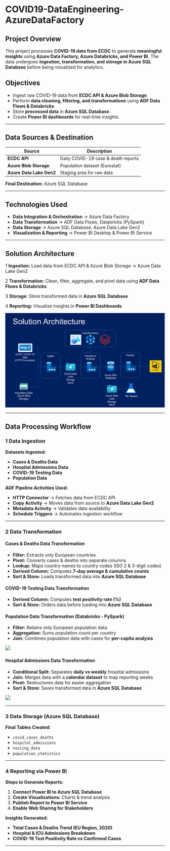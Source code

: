 # COVID19-DataEngineering-AzureDataFactory


## **Project Overview**
This project processes **COVID-19 data from ECDC** to generate **meaningful insights** using **Azure Data Factory, Azure Databricks, and Power BI**. The data undergoes **ingestion, transformation, and storage in Azure SQL Database** before being visualized for analytics.

## **Objectives**
- Ingest raw COVID-19 data from **ECDC API & Azure Blob Storage**.
- Perform **data cleaning, filtering, and transformations** using **ADF Data Flows & Databricks**.
- Store **processed data** in **Azure SQL Database**.
- Create **Power BI dashboards** for real-time insights.

---

## **Data Sources & Destination**
| **Source**               | **Description** 
|--------------------------|---------------
| **ECDC API**             | Daily COVID-19 case & death reports 
| **Azure Blob Storage**   | Population dataset (Eurostat) 
| **Azure Data Lake Gen2** | Staging area for raw data 

 **Final Destination:** Azure SQL Database

---

## **Technologies Used**
- **Data Integration & Orchestration** → Azure Data Factory
- **Data Transformation** → ADF Data Flows, Databricks (PySpark)
- **Data Storage** → Azure SQL Database, Azure Data Lake Gen2
- **Visualization & Reporting** → Power BI Desktop & Power BI Service

---

## **Solution Architecture**
1️ **Ingestion:** Load data from ECDC API & Azure Blob Storage → Azure Data Lake Gen2

2️ **Transformation:** Clean, filter, aggregate, and pivot data using **ADF Data Flows & Databricks**

3️ **Storage:** Store transformed data in **Azure SQL Database**

4️ **Reporting:** Visualize insights in **Power BI Dashboards**

![](https://github.com/Arch30it/COVID19-DataEngineering-AzureDataFactory/blob/main/project%20snaps/SOLUTION_ARCH.png)

---

## **Data Processing Workflow**

### **1 Data Ingestion**
 **Datasets Ingested:**
- **Cases & Deaths Data**
- **Hospital Admissions Data**
- **COVID-19 Testing Data**
- **Population Data**

 **ADF Pipeline Activities Used:**
- **HTTP Connector** → Fetches data from ECDC API
- **Copy Activity** → Moves data from source to **Azure Data Lake Gen2**
- **Metadata Activity** → Validates data availability
- **Schedule Triggers** → Automates ingestion workflow

---

### **2 Data Transformation**

#### **Cases & Deaths Data Transformation**
- **Filter:** Extracts only European countries
- **Pivot:** Converts cases & deaths into separate columns
- **Lookup:** Maps country names to country codes (ISO 2 & 3-digit codes)
- **Derived Column:** Computes **7-day average & cumulative counts**
- **Sort & Store:** Loads transformed data into **Azure SQL Database**

#### **COVID-19 Testing Data Transformation**
- **Derived Column:** Computes **test positivity rate (%)**
- **Sort & Store:** Orders data before loading into **Azure SQL Database**

#### **Population Data Transformation (Databricks - PySpark)**
- **Filter:** Retains only European population data
- **Aggregation:** Sums population count per country
- **Join:** Combines population data with cases for **per-capita analysis**

![](https://github.com/Arch30it/COVID19-DataEngineering-AzureDataFactory/blob/main/project%20snaps/Screenshot%202025-04-03%20at%2012.21.01%E2%80%AFpm.png)


#### **Hospital Admissions Data Transformation**
- **Conditional Split:** Separates **daily vs weekly** hospital admissions
- **Join:** Merges data with a **calendar dataset** to map reporting weeks
- **Pivot:** Restructures data for easier aggregation
- **Sort & Store:** Saves transformed data in **Azure SQL Database**

![](https://github.com/Arch30it/COVID19-DataEngineering-AzureDataFactory/blob/main/project%20snaps/Screenshot%202025-04-03%20at%2011.36.00%E2%80%AFam.png)

---

### **3 Data Storage (Azure SQL Database)**
 **Final Tables Created:**
- `covid_cases_deaths`
- `hospital_admissions`
- `testing_data`
- `population_statistics`

---

### **4 Reporting via Power BI**

 **Steps to Generate Reports:**
1. **Connect Power BI to Azure SQL Database**
2. **Create Visualizations:** Charts & trend analysis
3. **Publish Report to Power BI Service**
4. **Enable Web Sharing for Stakeholders**

 **Insights Generated:**
- **Total Cases & Deaths Trend (EU Region, 2020)**
- **Hospital & ICU Admissions Breakdown**
- **COVID-19 Test Positivity Rate vs Confirmed Cases**


---


